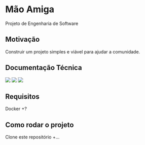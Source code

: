 # Mão Amiga

Projeto de Engenharia de Software

## Motivação

Construir um projeto simples e viável para ajudar a comunidade.

## Documentação Técnica

[<img src="docs/diagrama1.png">](https://github.com/rodrigomacedo-sjr/mao-amiga)
[<img src="docs/diagrama2.png">](https://github.com/rodrigomacedo-sjr/mao-amiga)
[<img src="docs/diagrama3.png">](https://github.com/rodrigomacedo-sjr/mao-amiga)

## Requisitos

Docker
+?

## Como rodar o projeto

Clone este repositório
+...

